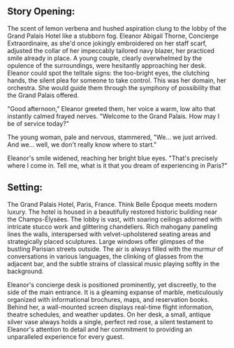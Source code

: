 ## Story Opening:

The scent of lemon verbena and hushed aspiration clung to the lobby of the Grand Palais Hotel like a stubborn fog. Eleanor Abigail Thorne, Concierge Extraordinaire, as she'd once jokingly embroidered on her staff scarf, adjusted the collar of her impeccably tailored navy blazer, her practiced smile already in place. A young couple, clearly overwhelmed by the opulence of the surroundings, were hesitantly approaching her desk. Eleanor could spot the telltale signs: the too-bright eyes, the clutching hands, the silent plea for someone to take control. This was her domain, her orchestra. She would guide them through the symphony of possibility that the Grand Palais offered.

"Good afternoon," Eleanor greeted them, her voice a warm, low alto that instantly calmed frayed nerves. "Welcome to the Grand Palais. How may I be of service today?"

The young woman, pale and nervous, stammered, "We... we just arrived. And we... well, we don't really know where to start."

Eleanor's smile widened, reaching her bright blue eyes. "That's precisely where I come in. Tell me, what is it that you dream of experiencing in Paris?"

## Setting:

The Grand Palais Hotel, Paris, France. Think Belle Époque meets modern luxury. The hotel is housed in a beautifully restored historic building near the Champs-Élysées. The lobby is vast, with soaring ceilings adorned with intricate stucco work and glittering chandeliers. Rich mahogany paneling lines the walls, interspersed with velvet-upholstered seating areas and strategically placed sculptures. Large windows offer glimpses of the bustling Parisian streets outside. The air is always filled with the murmur of conversations in various languages, the clinking of glasses from the adjacent bar, and the subtle strains of classical music playing softly in the background.

Eleanor's concierge desk is positioned prominently, yet discreetly, to the side of the main entrance. It is a gleaming expanse of marble, meticulously organized with informational brochures, maps, and reservation books. Behind her, a wall-mounted screen displays real-time flight information, theatre schedules, and weather updates. On her desk, a small, antique silver vase always holds a single, perfect red rose, a silent testament to Eleanor's attention to detail and her commitment to providing an unparalleled experience for every guest.
